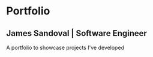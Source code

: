 # Portfolio

## James Sandoval | Software Engineer

A portfolio to showcase projects I've developed
